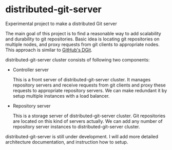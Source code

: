 distributed-git-server
========

Experimental project to make a distributed Git server

The main goal of this project is to find a reasonable way to add scalability and durability to git repositories. Basic idea is locating git repositories on multiple nodes, and proxy requests from git clients to appropriate nodes. This approach is similar to [GitHub's DGit](https://githubengineering.com/introducing-dgit/).

distributed-git-server cluster consists of following two components:

- Controller server

  This is a front server of distributed-git-server cluster. It manages repository servers and receive requests from git clients and proxy these requests to appropriate repository servers. We can make redundant it by setup multiple instances with a load balancer. 

- Repository server

  This is a storage server of distributed-git-server cluster. Git repositories are located on this kind of servers actually. We can add any number of repository server instances to distributed-git-server cluster.

distributed-git-server is still under development. I will add more detailed architecture documentation, and instruction how to setup.
